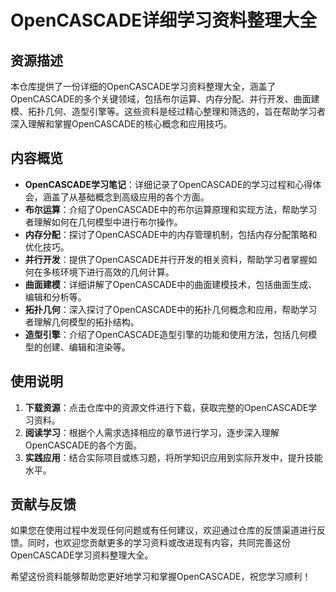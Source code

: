 # OpenCASCADE详细学习资料整理大全

## 资源描述

本仓库提供了一份详细的OpenCASCADE学习资料整理大全，涵盖了OpenCASCADE的多个关键领域，包括布尔运算、内存分配、并行开发、曲面建模、拓扑几何、造型引擎等。这些资料是经过精心整理和筛选的，旨在帮助学习者深入理解和掌握OpenCASCADE的核心概念和应用技巧。

## 内容概览

- **OpenCASCADE学习笔记**：详细记录了OpenCASCADE的学习过程和心得体会，涵盖了从基础概念到高级应用的各个方面。
- **布尔运算**：介绍了OpenCASCADE中的布尔运算原理和实现方法，帮助学习者理解如何在几何模型中进行布尔操作。
- **内存分配**：探讨了OpenCASCADE中的内存管理机制，包括内存分配策略和优化技巧。
- **并行开发**：提供了OpenCASCADE并行开发的相关资料，帮助学习者掌握如何在多核环境下进行高效的几何计算。
- **曲面建模**：详细讲解了OpenCASCADE中的曲面建模技术，包括曲面生成、编辑和分析等。
- **拓扑几何**：深入探讨了OpenCASCADE中的拓扑几何概念和应用，帮助学习者理解几何模型的拓扑结构。
- **造型引擎**：介绍了OpenCASCADE造型引擎的功能和使用方法，包括几何模型的创建、编辑和渲染等。

## 使用说明

1. **下载资源**：点击仓库中的资源文件进行下载，获取完整的OpenCASCADE学习资料。
2. **阅读学习**：根据个人需求选择相应的章节进行学习，逐步深入理解OpenCASCADE的各个方面。
3. **实践应用**：结合实际项目或练习题，将所学知识应用到实际开发中，提升技能水平。

## 贡献与反馈

如果您在使用过程中发现任何问题或有任何建议，欢迎通过仓库的反馈渠道进行反馈。同时，也欢迎您贡献更多的学习资料或改进现有内容，共同完善这份OpenCASCADE学习资料整理大全。

希望这份资料能够帮助您更好地学习和掌握OpenCASCADE，祝您学习顺利！